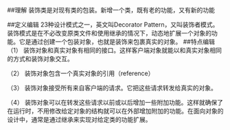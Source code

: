##理解
装饰类是对现有类的包装。新增一个类，既有老的功能，又有新的功能


##定义编辑
23种设计模式之一，英文叫Decorator Pattern，又叫装饰者模式。装饰模式是在不必改变原类文件和使用继承的情况下，动态地扩展一个对象的功能。它是通过创建一个包装对象，也就是装饰来包裹真实的对象。
##特点编辑
（1） 装饰对象和真实对象有相同的接口。这样客户端对象就能以和真实对象相同的方式和装饰对象交互。

（2） 装饰对象包含一个真实对象的引用（reference）

（3） 装饰对象接受所有来自客户端的请求。它把这些请求转发给真实的对象。

（4） 装饰对象可以在转发这些请求以前或以后增加一些附加功能。这样就确保了在运行时，不用修改给定对象的结构就可以在外部增加附加的功能。在面向对象的设计中，通常是通过继承来实现对给定类的功能扩展。
